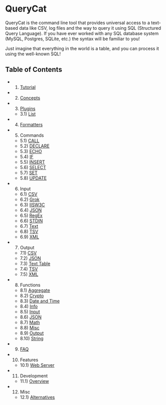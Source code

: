 # QueryCat

QueryCat is the command line tool that provides universal access to a text-based data like CSV, log files and the way to query it using SQL (Structured Query Language). If you have ever worked with any SQL database system (MySQL, Postgres, SQLite, etc.) the syntax will be familiar to you!

Just imagine that everything in the world is a table, and you can process it using the well-known SQL!

## Table of Contents

- 1) [Tutorial](tutorial.md)
- 2) [Concepts](concepts.md)
- 3) [Plugins](plugins/index.md)
    - 3.1) [List](plugins/list.md)
- 4) [Formatters](formatters.md)
- 5) Commands
    - 5.1) [CALL](commands/call.md)
    - 5.2) [DECLARE](commands/declare.md)
    - 5.3) [ECHO](commands/echo.md)
    - 5.4) [IF](commands/if.md)
    - 5.5) [INSERT](commands/insert.md)
    - 5.6) [SELECT](commands/select.md)
    - 5.7) [SET](commands/set.md)
    - 5.8) [UPDATE](commands/update.md)
- 6) Input
    - 6.1) [CSV](input/csv.md)
    - 6.2) [Grok](input/grok.md)
    - 6.3) [IISW3C](input/iisw3c.md)
    - 6.4) [JSON](input/json.md)
    - 6.5) [RegEx](input/regex.md)
    - 6.6) [STDIN](input/stdin.md)
    - 6.7) [Text](input/text-line.md)
    - 6.8) [TSV](input/tsv.md)
    - 6.9) [XML](input/xml.md)
- 7) Output
    - 7.1) [CSV](output/csv.md)
    - 7.2) [JSON](output/json.md)
    - 7.3) [Text Table](output/text-table.md)
    - 7.4) [TSV](output/tsv.md)
    - 7.5) [XML](output/xml.md)
- 8) Functions
    - 8.1) [Aggregate](functions/aggregate.md)
    - 8.2) [Crypto](functions/crypto.md)
    - 8.3) [Date and Time](functions/datetime.md)
    - 8.4) [Info](functions/info.md)
    - 8.5) [Input](functions/input.md)
    - 8.6) [JSON](functions/json.md)
    - 8.7) [Math](functions/math.md)
    - 8.8) [Misc](functions/misc.md)
    - 8.9) [Output](functions/output.md)
    - 8.10) [String](functions/string.md)
- 9) [FAQ](faq.md)
- 10) Features
    - 10.1) [Web Server](features/web-server.md)
- 11) Development
    - 11.1) [Overview](development/index.md)
- 12) Misc
    - 12.1) [Alternatives](misc/alternatives.md)
